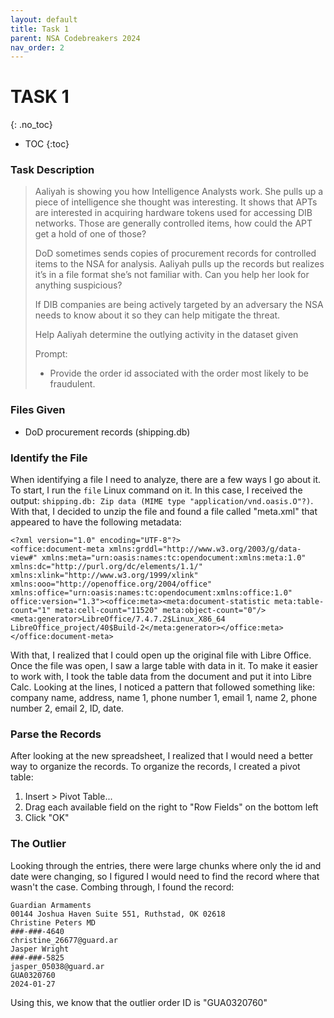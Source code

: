 ```yaml
---
layout: default
title: Task 1
parent: NSA Codebreakers 2024
nav_order: 2
---
```


# TASK 1
{: .no_toc}
- TOC
{:toc}

### Task Description
> Aaliyah is showing you how Intelligence Analysts work. She pulls up a piece of intelligence she thought was interesting. It shows that APTs are interested in acquiring hardware tokens used for accessing DIB networks. Those are generally controlled items, how could the APT get a hold of one of those?
> 
> DoD sometimes sends copies of procurement records for controlled items to the NSA for analysis. Aaliyah pulls up the records but realizes it’s in a file format she’s not familiar with. Can you help her look for anything suspicious?
> 
> If DIB companies are being actively targeted by an adversary the NSA needs to know about it so they can help mitigate the threat.
> 
> Help Aaliyah determine the outlying activity in the dataset given
> 
> Prompt:
> - Provide the order id associated with the order most likely to be fraudulent.

### Files Given
- DoD procurement records (shipping.db)

### Identify the File
When identifying a file I need to analyze, there are a few ways I go about it. To start, I run the `file` Linux command on it. In this case, I received the output: `shipping.db: Zip data (MIME type "application/vnd.oasis.O"?)`. With that, I decided to unzip the file and found a file called "meta.xml" that appeared to have the following metadata:
```
<?xml version="1.0" encoding="UTF-8"?>
<office:document-meta xmlns:grddl="http://www.w3.org/2003/g/data-view#" xmlns:meta="urn:oasis:names:tc:opendocument:xmlns:meta:1.0" xmlns:dc="http://purl.org/dc/elements/1.1/" xmlns:xlink="http://www.w3.org/1999/xlink" xmlns:ooo="http://openoffice.org/2004/office" xmlns:office="urn:oasis:names:tc:opendocument:xmlns:office:1.0" office:version="1.3"><office:meta><meta:document-statistic meta:table-count="1" meta:cell-count="11520" meta:object-count="0"/><meta:generator>LibreOffice/7.4.7.2$Linux_X86_64 LibreOffice_project/40$Build-2</meta:generator></office:meta></office:document-meta>
```

With that, I realized that I could open up the original file with Libre Office. Once the file was open, I saw a large table with data in it. To make it easier to work with, I took the table data from the document and put it into Libre Calc. Looking at the lines, I noticed a pattern that followed something like: company name, address, name 1, phone number 1, email 1, name 2, phone number 2, email 2, ID, date.

### Parse the Records
After looking at the new spreadsheet, I realized that I would need a better way to organize the records. To organize the records, I created a pivot table:
1. Insert > Pivot Table...
2. Drag each available field on the right to "Row Fields" on the bottom left
3. Click "OK"

### The Outlier
Looking through the entries, there were large chunks where only the id and date were changing, so I figured I would need to find the record where that wasn't the case. Combing through, I found the record:
```
Guardian Armaments
00144 Joshua Haven Suite 551, Ruthstad, OK 02618
Christine Peters MD
###-###-4640
christine_26677@guard.ar
Jasper Wright
###-###-5825	
jasper_05038@guard.ar	
GUA0320760	
2024-01-27
```

Using this, we know that the outlier order ID is "GUA0320760"